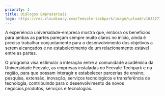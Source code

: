 ```yaml
---
priority: 1
title: Diálogos Empresariais
logo: https://res.cloudinary.com/feevale-techpark/image/upload/v1635271451/logo-dialogos-empresariais.png
---
```

A experiência universidade-empresa mostra que, embora os benefícios para ambas as partes pareçam sempre muito claros no início, ainda é preciso trabalhar conjuntamente para o desenvolvimento dos objetivos a serem alcançados e no estabelecimento de um relacionamento estável entre as partes.


O programa visa estimular a interação entre a comunidade acadêmica da Universidade Feevale, as empresas instaladas no Feevale Techpark e na região, para que possam interagir e estabelecer parcerias de ensino, pesquisa, extensão, inovação, serviços tecnológicos e transferência de tecnologia, contribuindo para o desenvolvimento de novos negócios,produtos, serviços e tecnologias.
